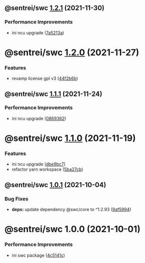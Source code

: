 ## @sentrei/swc [1.2.1](https://github.com/sentrei/sentrei/compare/@sentrei/swc@1.2.0...@sentrei/swc@1.2.1) (2021-11-30)

### Performance Improvements

- ini ncu upgrade ([7a5213a](https://github.com/sentrei/sentrei/commit/7a5213ad3a99ad69c364c8550d6df0eb937f96fc))

# @sentrei/swc [1.2.0](https://github.com/sentrei/sentrei/compare/@sentrei/swc@1.1.1...@sentrei/swc@1.2.0) (2021-11-27)

### Features

- revamp license gpl v3 ([44f2b6b](https://github.com/sentrei/sentrei/commit/44f2b6b82a9a32a04e3ea300fed8bf1274bb5421))

## @sentrei/swc [1.1.1](https://github.com/sentrei/sentrei/compare/@sentrei/swc@1.1.0...@sentrei/swc@1.1.1) (2021-11-24)

### Performance Improvements

- ini ncu upgrade ([0869362](https://github.com/sentrei/sentrei/commit/0869362066c5b865c91ab102178ca53f17f87d44))

# @sentrei/swc [1.1.0](https://github.com/sentrei/sentrei/compare/@sentrei/swc@1.0.1...@sentrei/swc@1.1.0) (2021-11-19)

### Features

- ini ncu upgrade ([dbe9bc7](https://github.com/sentrei/sentrei/commit/dbe9bc7fa39b0bffd0c46d45514824bf98baaf02))
- refactor yarn workspace ([5ba27cb](https://github.com/sentrei/sentrei/commit/5ba27cb09888cd99d6e5669db7cce7e75753065b))

## @sentrei/swc [1.0.1](https://github.com/sentrei/sentrei/compare/@sentrei/swc@1.0.0...@sentrei/swc@1.0.1) (2021-10-04)

### Bug Fixes

- **deps:** update dependency @swc/core to ^1.2.93 ([9af5994](https://github.com/sentrei/sentrei/commit/9af599493ed977733e4a4f6cdca3d82962efe6ff))

# @sentrei/swc 1.0.0 (2021-10-01)

### Performance Improvements

- ini swc package ([4c5141c](https://github.com/sentrei/sentrei/commit/4c5141c898ae11b1e3793ea09ad07793da1683e7))

